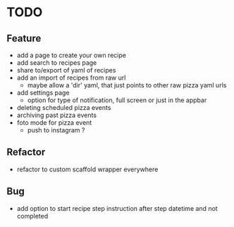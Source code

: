 # TODO

## Feature
- add a page to create your own recipe
- add search to recipes page
- share to/export of yaml of recipes
- add an import of recipes from raw url
    - maybe allow a 'dir' yaml, that just points to other raw pizza yaml urls
- add settings page
    - option for type of notification, full screen or just in the appbar
- deleting scheduled pizza events
- archiving past pizza events
- foto mode for pizza event
    - push to instagram ?
    
## Refactor
- refactor to custom scaffold wrapper everywhere
    
## Bug
- add option to start recipe step instruction after step datetime and not completed